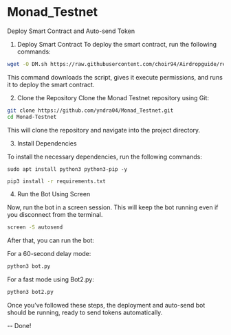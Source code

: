 # Monad_Testnet

Deploy Smart Contract and Auto-send Token


1. Deploy Smart Contract
To deploy the smart contract, run the following commands:

```bash
wget -O DM.sh https://raw.githubusercontent.com/choir94/Airdropguide/refs/heads/main/DM.sh && chmod +x DM.sh && ./DM.sh
```
This command downloads the script, gives it execute permissions, and runs it to deploy the smart contract.



2. Clone the Repository
Clone the Monad Testnet repository using Git:

```bash
git clone https://github.com/yndra04/Monad_Testnet.git
cd Monad-Testnet
```
This will clone the repository and navigate into the project directory.



3. Install Dependencies

To install the necessary dependencies, run the following commands:
```
sudo apt install python3 python3-pip -y
```

```bash
pip3 install -r requirements.txt
```

4. Run the Bot Using Screen

Now, run the bot in a screen session. This will keep the bot running even if you disconnect from the terminal.

```bash
screen -S autosend
```
After that, you can run the bot:

For a 60-second delay mode:
```bash
python3 bot.py
```

For a fast mode using Bot2.py:

```bash
python3 bot2.py
```
Once you’ve followed these steps, the deployment and auto-send bot should be running, ready to send tokens automatically.

-- Done!

